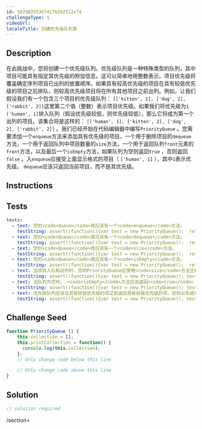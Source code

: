 ```yaml
---
id: 587d8255367417b2b2512c74
challengeType: 1
videoUrl: ''
localeTitle: 创建优先级队列类
---
```


## Description
<section id="description">在此挑战中，您将创建一个优先级队列。优先级队列是一种特殊类型的队列，其中项目可能具有指定其优先级的附加信息。这可以简单地用整数表示。项目优先级将覆盖确定序列项目已出列的放置顺序。如果具有较高优先级的项目在具有较低优先级的项目之后排队，则较高优先级项目将在所有其他项目之前出列。例如，让我们假设我们有一个包含三个项目的优先级队列： <code>[[&#39;kitten&#39;, 2], [&#39;dog&#39;, 2], [&#39;rabbit&#39;, 2]]</code>这里第二个值（整数）表示项目优先级。如果我们将优先级为<code>1</code> <code>[&#39;human&#39;, 1]</code>排入队列（假设优先级较低，则优先级较低），那么它将成为第一个出列的项目。该集合将是这样的： <code>[[&#39;human&#39;, 1], [&#39;kitten&#39;, 2], [&#39;dog&#39;, 2], [&#39;rabbit&#39;, 2]]</code> 。我们已经开始在代码编辑器中编写<code>PriorityQueue</code> 。您需要添加一个<code>enqueue</code>方法来添加具有优先级的项目，一个用于删除项目的<code>dequeue</code>方法，一个用于返回队列中项目数量的<code>size</code>方法，一个用于返回队列<code>front</code>元素的<code>front</code>方法，以及最后一个<code>isEmpty</code>方法，如果队列为空则返回<code>true</code> ，否则返回<code>false</code> 。入<code>enqueue</code>应接受上面显示格式的项目（ <code>[&#39;human&#39;, 1]</code> ），其中<code>1</code>表示优先级。 <code>dequeue</code>应该只返回当前项目，而不是其优先级。 </section>

## Instructions
<section id="instructions">
</section>

## Tests
<section id='tests'>

```yml
tests:
  - text: 您的<code>Queue</code>类应该有一个<code>enqueue</code>方法。
    testString: assert((function(){var test = new PriorityQueue();  return (typeof test.enqueue === 'function')}()));
  - text: 您的<code>Queue</code>类应该有一个<code>dequeue</code>方法。
    testString: assert((function(){var test = new PriorityQueue();  return (typeof test.dequeue === 'function')}()));
  - text: 您的<code>Queue</code>类应该有一个<code>size</code>方法。
    testString: assert((function(){var test = new PriorityQueue();  return (typeof test.size === 'function')}()));
  - text: 您的<code>Queue</code>类应该有一个<code>isEmpty</code>方法。
    testString: assert((function(){var test = new PriorityQueue();  return (typeof test.isEmpty === 'function')}()));
  - text: 当项目入队和出列时，您的PriorityQueue应使用<code>size</code>方法正确跟踪当前项目数。
    testString: assert((function(){var test = new PriorityQueue(); test.enqueue(['David Brown', 2]); test.enqueue(['Jon Snow', 1]); var size1 = test.size(); test.dequeue(); var size2 = test.size(); test.enqueue(['A', 3]); test.enqueue(['B', 3]); test.enqueue(['C', 3]); return (size1 === 2 && size2 === 1 && test.size() === 4)}()));
  - text: 当队列为空时， <code>isEmpty</code>方法应该返回<code>true</code> 。
    testString: assert((function(){var test = new PriorityQueue(); test.enqueue(['A', 1]); test.enqueue(['B', 1]); test.dequeue(); var first = test.isEmpty(); test.dequeue(); return (!first && test.isEmpty()); }()));
  - text: 优先级队列应该在具有较低优先级的项之前返回具有较高优先级的项，否则以先进先出顺序返回项。
    testString: assert((function(){var test = new PriorityQueue(); test.enqueue(['A', 5]); test.enqueue(['B', 5]); test.enqueue(['C', 5]); test.enqueue(['D', 3]); test.enqueue(['E', 1]); test.enqueue(['F', 7]); var result = []; result.push(test.dequeue()); result.push(test.dequeue()); result.push(test.dequeue()); result.push(test.dequeue()); result.push(test.dequeue()); result.push(test.dequeue()); return result.join('') === 'EDABCF';}()));

```

</section>

## Challenge Seed
<section id='challengeSeed'>

<div id='js-seed'>

```js
function PriorityQueue () {
    this.collection = [];
    this.printCollection = function() {
      console.log(this.collection);
    };
    // Only change code below this line

    // Only change code above this line
}

```

</div>



</section>

## Solution
<section id='solution'>

```js
// solution required
```

/section>

